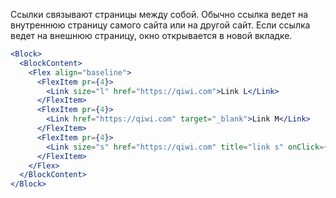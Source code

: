 Ссылки связывают страницы между собой. Обычно ссылка ведет на внутреннюю страницу самого сайта или на другой сайт. Если ссылка ведет на внешнюю страницу, окно открывается в новой вкладке.

```jsx
<Block>
  <BlockContent>
    <Flex align="baseline">
      <FlexItem pr={4}>
        <Link size="l" href="https://qiwi.com">Link L</Link>  
      </FlexItem>
      <FlexItem pr={4}>
        <Link href="https://qiwi.com" target="_blank">Link M</Link>
      </FlexItem>
      <FlexItem pr={4}>
        <Link size="s" href="https://qiwi.com" title="link s" onClick={() => alert('alert 2')}>Link S</Link>  
      </FlexItem>
    </Flex>
  </BlockContent>
</Block>
```
